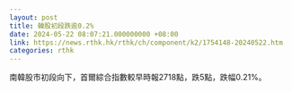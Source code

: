 ```yaml
---
layout: post
title: 韓股初段跌逾0.2%
date: 2024-05-22 08:07:21.000000000 +08:00
link: https://news.rthk.hk/rthk/ch/component/k2/1754148-20240522.htm
categories: rthk
---
```


南韓股市初段向下，首爾綜合指數較早時報2718點，跌5點，跌幅0.21%。
